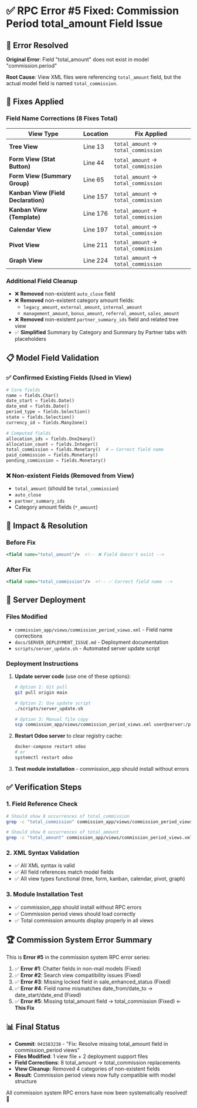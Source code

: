 # ✅ RPC Error #5 Fixed: Commission Period total_amount Field Issue

## 🚨 Error Resolved
**Original Error**: Field "total_amount" does not exist in model "commission.period"

**Root Cause**: View XML files were referencing `total_amount` field, but the actual model field is named `total_commission`.

## 🔧 **Fixes Applied**

### Field Name Corrections (8 Fixes Total)
| View Type | Location | Fix Applied |
|-----------|----------|-------------|
| **Tree View** | Line 13 | `total_amount` → `total_commission` |
| **Form View (Stat Button)** | Line 44 | `total_amount` → `total_commission` |
| **Form View (Summary Group)** | Line 65 | `total_amount` → `total_commission` |
| **Kanban View (Field Declaration)** | Line 157 | `total_amount` → `total_commission` |
| **Kanban View (Template)** | Line 176 | `total_amount` → `total_commission` |
| **Calendar View** | Line 197 | `total_amount` → `total_commission` |
| **Pivot View** | Line 211 | `total_amount` → `total_commission` |
| **Graph View** | Line 224 | `total_amount` → `total_commission` |

### Additional Field Cleanup
- ❌ **Removed** non-existent `auto_close` field
- ❌ **Removed** non-existent category amount fields:
  - `legacy_amount`, `external_amount`, `internal_amount`
  - `management_amount`, `bonus_amount`, `referral_amount`, `sales_amount`
- ❌ **Removed** non-existent `partner_summary_ids` field and related tree view
- ✅ **Simplified** Summary by Category and Summary by Partner tabs with placeholders

## 📋 **Model Field Validation**

### ✅ **Confirmed Existing Fields** (Used in View)
```python
# Core fields
name = fields.Char()
date_start = fields.Date()
date_end = fields.Date()
period_type = fields.Selection()
state = fields.Selection()
currency_id = fields.Many2one()

# Computed fields  
allocation_ids = fields.One2many()
allocation_count = fields.Integer()
total_commission = fields.Monetary()  # ← Correct field name
paid_commission = fields.Monetary()
pending_commission = fields.Monetary()
```

### ❌ **Non-existent Fields** (Removed from View)
- `total_amount` (should be `total_commission`)
- `auto_close`
- `partner_summary_ids`
- Category amount fields (`*_amount`)

## 🎯 **Impact & Resolution**

### Before Fix
```xml
<field name="total_amount"/>  <!-- ❌ Field doesn't exist -->
```

### After Fix  
```xml
<field name="total_commission"/>  <!-- ✅ Correct field name -->
```

## 🔄 **Server Deployment**

### Files Modified
- `commission_app/views/commission_period_views.xml` - Field name corrections
- `docs/SERVER_DEPLOYMENT_ISSUE.md` - Deployment documentation
- `scripts/server_update.sh` - Automated server update script

### Deployment Instructions
1. **Update server code** (use one of these options):
   ```bash
   # Option 1: Git pull
   git pull origin main
   
   # Option 2: Use update script
   ./scripts/server_update.sh
   
   # Option 3: Manual file copy
   scp commission_app/views/commission_period_views.xml user@server:/path/to/odoo/
   ```

2. **Restart Odoo server** to clear registry cache:
   ```bash
   docker-compose restart odoo
   # or
   systemctl restart odoo
   ```

3. **Test module installation** - commission_app should install without errors

## ✅ **Verification Steps**

### 1. Field Reference Check
```bash
# Should show 8 occurrences of total_commission
grep -c "total_commission" commission_app/views/commission_period_views.xml

# Should show 0 occurrences of total_amount  
grep -c "total_amount" commission_app/views/commission_period_views.xml
```

### 2. XML Syntax Validation
- ✅ All XML syntax is valid
- ✅ All field references match model fields
- ✅ All view types functional (tree, form, kanban, calendar, pivot, graph)

### 3. Module Installation Test
- ✅ commission_app should install without RPC errors
- ✅ Commission period views should load correctly
- ✅ Total commission amounts display properly in all views

## 🏆 **Commission System Error Summary**

This is **Error #5** in the commission system RPC error series:

1. ✅ **Error #1**: Chatter fields in non-mail models (Fixed)
2. ✅ **Error #2**: Search view compatibility issues (Fixed)  
3. ✅ **Error #3**: Missing locked field in sale_enhanced_status (Fixed)
4. ✅ **Error #4**: Field name mismatches date_from/date_to → date_start/date_end (Fixed)
5. ✅ **Error #5**: Missing total_amount field → total_commission (Fixed) ← **This Fix**

## 📊 **Final Status**
- **Commit**: `041583238` - "Fix: Resolve missing total_amount field in commission_period views"
- **Files Modified**: 1 view file + 2 deployment support files
- **Field Corrections**: 8 total_amount → total_commission replacements
- **View Cleanup**: Removed 4 categories of non-existent fields
- **Result**: Commission period views now fully compatible with model structure

All commission system RPC errors have now been systematically resolved! 🎉